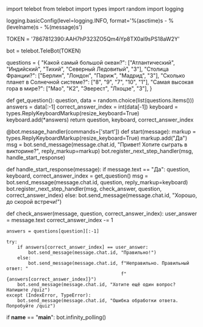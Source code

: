 import telebot
from telebot import types
import random
import logging


logging.basicConfig(level=logging.INFO, format='%(asctime)s - %(levelname)s - %(message)s')


TOKEN = '7867812390:AAH7hP323ZO5Qm4iYp8TX0al9sPS18aW2Y'

bot = telebot.TeleBot(TOKEN)


questions = {
    "Какой самый большой океан?": ["Атлантический", "Индийский", "Тихий", "Северный Ледовитый", "3"],
    "Столица Франции?": ["Берлин", "Лондон", "Париж", "Мадрид", "3"],
    "Сколько планет в Солнечной системе?": ["8", "9", "7", "10", "1"],
    "Самая высокая гора в мире?": ["Мао", "К2", "Эверест", "Лхоцзе", "3"],
}


def get_question():
    question, data = random.choice(list(questions.items()))
    answers = data[:-1]
    correct_answer_index = int(data[-1])
    keyboard = types.ReplyKeyboardMarkup(resize_keyboard=True)
    keyboard.add(*answers)
    return question, keyboard, correct_answer_index


@bot.message_handler(commands=['start'])
def start(message):
    markup = types.ReplyKeyboardMarkup(resize_keyboard=True)
    markup.add("Да")
    msg = bot.send_message(message.chat.id, "Привет! Хотите сыграть в викторине?", reply_markup=markup)
    bot.register_next_step_handler(msg, handle_start_response)


def handle_start_response(message):
    if message.text == "Да":
        question, keyboard, correct_answer_index = get_question()
        msg = bot.send_message(message.chat.id, question, reply_markup=keyboard)
        bot.register_next_step_handler(msg, check_answer, question, correct_answer_index)
    else:
        bot.send_message(message.chat.id, "Хорошо, до скорой встречи!")


def check_answer(message, question, correct_answer_index):
    user_answer = message.text
    correct_answer_index -= 1

    answers = questions[question][:-1]

    try:
        if answers[correct_answer_index] == user_answer:
            bot.send_message(message.chat.id, "Правильно!")
        else:
            bot.send_message(message.chat.id, f"Неправильно. Правильный ответ: "
                                              f"{answers[correct_answer_index]}")
        bot.send_message(message.chat.id, "Хотите ещё один вопрос? Напишите /quiz")
    except (IndexError, TypeError):
        bot.send_message(message.chat.id, "Ошибка обработки ответа. Попробуйте /quiz")


if __name__ == "__main__":
    bot.infinity_polling()
